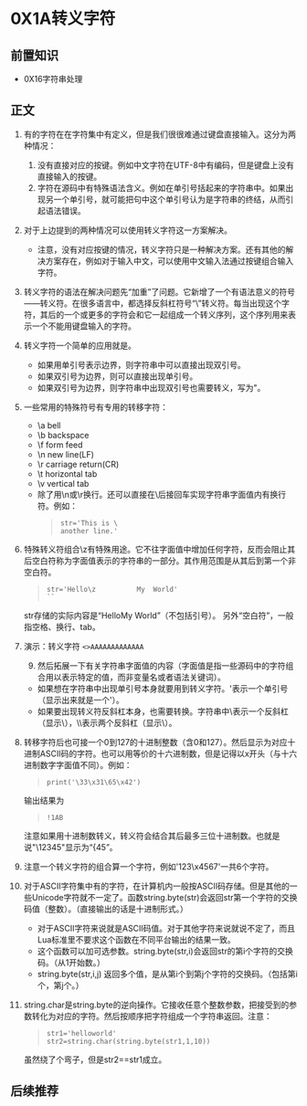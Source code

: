 # 0X1A转义字符
## 前置知识
* 0X16字符串处理
## 正文
1. 有的字符在在字符集中有定义，但是我们很很难通过键盘直接输入。这分为两种情况：
    1. 没有直接对应的按键。例如中文字符在UTF-8中有编码，但是键盘上没有直接输入的按键。
    2. 字符在源码中有特殊语法含义。例如在单引号括起来的字符串中。如果出现另一个单引号，就可能把句中这个单引号认为是字符串的终结，从而引起语法错误。
2. 对于上边提到的两种情况可以使用转义字符这一方案解决。
    * 注意，没有对应按键的情况，转义字符只是一种解决方案。还有其他的解决方案存在，例如对于输入中文，可以使用中文输入法通过按键组合输入字符。
3. 转义字符的语法在解决问题先“加重”了问题。它新增了一个有语法意义的符号——转义符。在很多语言中，都选择反斜杠符号“\”转义符。每当出现这个字符，其后的一个或更多的字符会和它一起组成一个转义序列，这个序列用来表示一个不能用键盘输入的字符。
4. 转义字符一个简单的应用就是。
    * 如果用单引号表示边界，则字符串中可以直接出现双引号。
    * 如果双引号为边界，则可以直接出现单引号。
    * 如果双引号为边界，则字符串中出现双引号也需要转义，写为\"。

8. 一些常用的特殊符号有专用的转移字符：
    * \a bell
    * \b backspace
    * \f form feed
    * \n new line(LF)
    * \r carriage return(CR)
    * \t horizontal tab
    * \v vertical tab
    * 除了用\n或\r换行。还可以直接在\后接回车实现字符串字面值内有换行符。例如：
        >```
        >str='This is \
        >another line.'
        >```
9. 特殊转义符组合\z有特殊用途。它不往字面值中增加任何字符，反而会阻止其后空白符称为字面值表示的字符串的一部分。其作用范围是从其后到第一个非空白符。
    >```
    >str='Hello\z          My  World'
    >``
    str存储的实际内容是“HelloMy World”（不包括引号）。
    另外“空白符”，一般指空格、换行、tab。
10. 演示：转义字符 `<>AAAAAAAAAAAAA`




    9. 然后拓展一下有关字符串字面值的内容（字面值是指一些源码中的字符组合用以表示特定的值，而非变量名或者语法关键词）。
    * 如果想在字符串中出现单引号本身就要用到转义字符。\'表示一个单引号（显示出来就是一个'）。
    * 如果要出现转义符反斜杠本身，也需要转换。字符串中\\表示一个反斜杠（显示\），\\\\表示两个反斜杠（显示\\）。
10. 转移字符后也可接一个0到127的十进制整数（含0和127）。然后显示为对应十进制ASCII码的字符。也可以用等价的十六进制数，但是记得以x开头（与十六进制数字字面值不同）。例如：
    >```
    >print('\33\x31\65\x42')
    >```
    输出结果为
    >```
    >!1AB
    >```
    注意如果用十进制数转义，转义符会结合其后最多三位十进制数。也就是说"\12345"显示为“{45”。
11. 注意一个转义字符的组合算一个字符，例如'123\x4567'一共6个字符。
12. 对于ASCII字符集中有的字符，在计算机内一般按ASCII码存储。但是其他的一些Unicode字符就不一定了。函数string.byte(str)会返回str第一个字符的交换码值（整数）。（直接输出的话是十进制形式。）
    * 对于ASCII字符来说就是ASCII码值。对于其他字符来说就说不定了，而且Lua标准里不要求这个函数在不同平台输出的结果一致。
    * 这个函数可以加可选参数。string.byte(str,i)会返回str的第i个字符的交换码。（从1开始数。）
    * string.byte(str,i,j) 返回多个值，是从第i个到第j个字符的交换码。（包括第i个，第j个。）
13. string.char是string.byte的逆向操作。它接收任意个整数参数，把接受到的参数转化为对应的字符。然后按顺序把字符组成一个字符串返回。注意：
    >```
    >str1='helloworld'
    >str2=string.char(string.byte(str1,1,10))
    >```
    虽然绕了个弯子，但是str2==str1成立。
## 后续推荐
